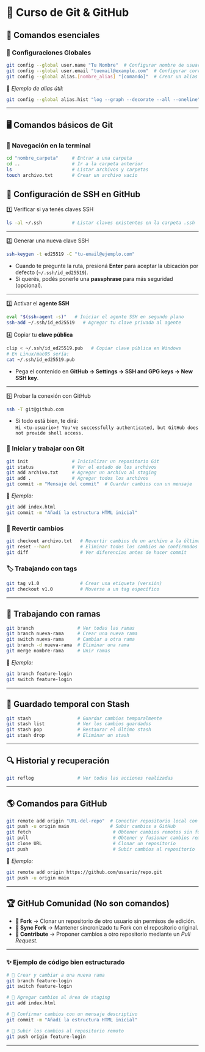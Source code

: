 # 🚀 Curso de Git & GitHub  

## 📌 Comandos esenciales  

### 🔧 Configuraciones Globales  

```bash
git config --global user.name "Tu Nombre"  # Configurar nombre de usuario
git config --global user.email "tuemail@example.com"  # Configurar correo electrónico
git config --global alias.[nombre_alias] "[comando]"  # Crear un alias personalizado
```
📌 *Ejemplo de alias útil:*  
```bash
git config --global alias.hist "log --graph --decorate --all --oneline"
```

---

## 🖥️ Comandos básicos de Git  

### 📂 Navegación en la terminal  

```bash
cd "nombre_carpeta"     # Entrar a una carpeta  
cd ..                   # Ir a la carpeta anterior  
ls                      # Listar archivos y carpetas  
touch archivo.txt       # Crear un archivo vacío  
```
## 🔐 Configuración de SSH en GitHub  

1️⃣ Verificar si ya tenés claves SSH  
```bash
ls -al ~/.ssh           # Listar claves existentes en la carpeta .ssh  
```
---
2️⃣ Generar una nueva clave SSH  
```bash
ssh-keygen -t ed25519 -C "tu-email@ejemplo.com"
```
- Cuando te pregunte la ruta, presioná **Enter** para aceptar la ubicación por defecto (`~/.ssh/id_ed25519`).  
- Si querés, podés ponerle una **passphrase** para más seguridad (opcional).  
---
3️⃣ Activar el **agente SSH**  
```bash
eval "$(ssh-agent -s)"   # Iniciar el agente SSH en segundo plano  
ssh-add ~/.ssh/id_ed25519   # Agregar tu clave privada al agente  
```
4️⃣ Copiar tu **clave pública**  
```bash
clip < ~/.ssh/id_ed25519.pub   # Copiar clave pública en Windows  
# En Linux/macOS sería:
cat ~/.ssh/id_ed25519.pub
```
- Pega el contenido en **GitHub → Settings → SSH and GPG keys → New SSH key**.  
---
5️⃣ Probar la conexión con GitHub  
```bash
ssh -T git@github.com
```
- Si todo está bien, te dirá:  
  `Hi <tu-usuario>! You've successfully authenticated, but GitHub does not provide shell access.`  

### 🔨 Iniciar y trabajar con Git  

```bash
git init                # Inicializar un repositorio Git  
git status              # Ver el estado de los archivos  
git add archivo.txt     # Agregar un archivo al staging  
git add .               # Agregar todos los archivos  
git commit -m "Mensaje del commit"  # Guardar cambios con un mensaje  
```

📌 *Ejemplo:*  
```bash
git add index.html
git commit -m "Añadí la estructura HTML inicial"
```

### 🔄 Revertir cambios  

```bash
git checkout archivo.txt   # Revertir cambios de un archivo a la última versión confirmada  
git reset --hard           # Eliminar todos los cambios no confirmados  
git diff                   # Ver diferencias antes de hacer commit  
```

### 🏷️ Trabajando con tags  

```bash
git tag v1.0               # Crear una etiqueta (versión)  
git checkout v1.0          # Moverse a un tag específico  
```

---

## 🌿 Trabajando con ramas  

```bash
git branch                # Ver todas las ramas  
git branch nueva-rama     # Crear una nueva rama  
git switch nueva-rama     # Cambiar a otra rama  
git branch -d nueva-rama  # Eliminar una rama  
git merge nombre-rama     # Unir ramas  
```

📌 *Ejemplo:*  
```bash
git branch feature-login
git switch feature-login
```

---

## 📌 Guardado temporal con Stash  

```bash
git stash                 # Guardar cambios temporalmente  
git stash list            # Ver los cambios guardados  
git stash pop             # Restaurar el último stash  
git stash drop            # Eliminar un stash  
```

---

## 🔍 Historial y recuperación  

```bash
git reflog                # Ver todas las acciones realizadas  
```

---

## 🌎 Comandos para GitHub  

```bash
git remote add origin "URL-del-repo"  # Conectar repositorio local con GitHub  
git push -u origin main               # Subir cambios a GitHub  
git fetch                              # Obtener cambios remotos sin fusionarlos  
git pull                               # Obtener y fusionar cambios remotos  
git clone URL                          # Clonar un repositorio  
git push                               # Subir cambios al repositorio  
```

📌 *Ejemplo:*  
```bash
git remote add origin https://github.com/usuario/repo.git
git push -u origin main
```

---

## 🏆  GitHub Comunidad (No son comandos)  

- **🔀 Fork** → Clonar un repositorio de otro usuario sin permisos de edición.  
- **🔄 Sync Fork** → Mantener sincronizado tu Fork con el repositorio original.  
- **🤝 Contribute** → Proponer cambios a otro repositorio mediante un *Pull Request*.  

---

### ✨ Ejemplo de código bien estructurado  

```bash
# 🔀 Crear y cambiar a una nueva rama
git branch feature-login  
git switch feature-login  

# 📌 Agregar cambios al área de staging
git add index.html  

# 💾 Confirmar cambios con un mensaje descriptivo
git commit -m "Añadí la estructura HTML inicial"  

# 🚀 Subir los cambios al repositorio remoto
git push origin feature-login  
```

---
